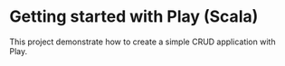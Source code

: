 # Getting started with Play (Scala)

This project demonstrate how to create a simple CRUD application with Play.
